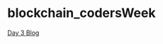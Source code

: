 # blockchain_codersWeek
[Day 3 Blog](https://medium.com/@rahulsunil/understanding-blockchain-101-2acbac5e14b9 "Day 3 Blog: Understanding Blockchain 101")